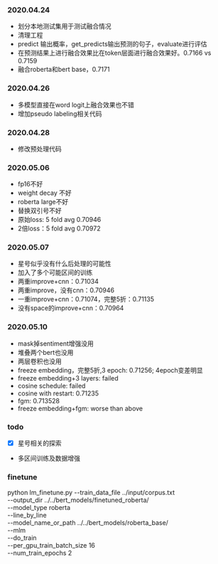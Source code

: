 ### 2020.04.24
- 划分本地测试集用于测试融合情况
- 清理工程
- predict 输出概率，get_predicts输出预测的句子，evaluate进行评估
- 在预测结果上进行融合效果比在token层面进行融合效果好。0.7166 vs 0.7159
- 融合roberta和bert base，0.7171

### 2020.04.26
- 多模型直接在word logit上融合效果也不错
- 增加pseudo labeling相关代码

### 2020.04.28
- 修改预处理代码

### 2020.05.06
- fp16不好
- weight decay 不好
- roberta large不好
- 替换双引号不好
- 原始loss: 5 fold avg 0.70946
- 2倍loss：5 fold avg 0.70972

### 2020.05.07
- 星号似乎没有什么后处理的可能性
- 加入了多个可能区间的训练
- 两重improve+cnn：0.71034
- 两重improve，没有cnn：0.70946
- 一重improve+cnn：0.71074，完整5折：0.71135
- 没有space的improve+cnn：0.70964

### 2020.05.10
- mask掉sentiment增强没用
- 堆叠两个bert也没用
- 两层卷积也没用
- freeze embedding，完整5折,3 epoch: 0.71256; 4epoch变差明显
- freeze embedding+3 layers: failed
- cosine schedule: failed
- cosine with restart: 0.71235
- fgm: 0.713528
- freeze embedding+fgm: worse than above

### todo
- [x] 星号相关的探索
- 多区间训练及数据增强


### finetune
python lm_finetune.py --train_data_file ../input/corpus.txt \
--output_dir ../../bert_models/finetuned_roberta/ \
--model_type roberta \
--line_by_line \
--model_name_or_path ../../bert_models/roberta_base/ \
--mlm \
--do_train \
--per_gpu_train_batch_size 16 \
--num_train_epochs 2